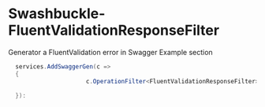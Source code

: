 # Swashbuckle-FluentValidationResponseFilter
Generator a FluentValidation error in Swagger Example section

```csharp
  services.AddSwaggerGen(c =>
  {
                      c.OperationFilter<FluentValidationResponseFilter>();

  }):
```
